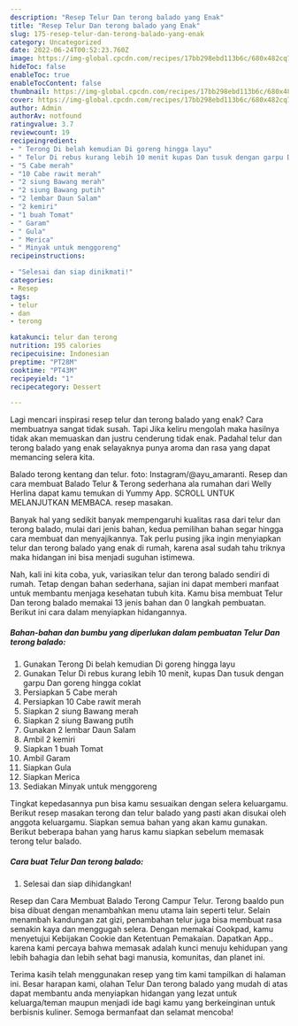 ```yaml
---
description: "Resep Telur Dan terong balado yang Enak"
title: "Resep Telur Dan terong balado yang Enak"
slug: 175-resep-telur-dan-terong-balado-yang-enak
category: Uncategorized
date: 2022-06-24T00:52:23.760Z
image: https://img-global.cpcdn.com/recipes/17bb298ebd113b6c/680x482cq70/telur-dan-terong-balado-foto-resep-utama.jpg
hideToc: false
enableToc: true
enableTocContent: false
thumbnail: https://img-global.cpcdn.com/recipes/17bb298ebd113b6c/680x482cq70/telur-dan-terong-balado-foto-resep-utama.jpg
cover: https://img-global.cpcdn.com/recipes/17bb298ebd113b6c/680x482cq70/telur-dan-terong-balado-foto-resep-utama.jpg
author: Admin
authorAv: notfound
ratingvalue: 3.7
reviewcount: 19
recipeingredient:
- " Terong Di belah kemudian Di goreng hingga layu"
- " Telur Di rebus kurang lebih 10 menit kupas Dan tusuk dengan garpu Dan goreng hingga coklat"
- "5 Cabe merah"
- "10 Cabe rawit merah"
- "2 siung Bawang merah"
- "2 siung Bawang putih"
- "2 lembar Daun Salam"
- "2 kemiri"
- "1 buah Tomat"
- " Garam"
- " Gula"
- " Merica"
- " Minyak untuk menggoreng"
recipeinstructions:

- "Selesai dan siap dinikmati!"
categories:
- Resep
tags:
- telur
- dan
- terong

katakunci: telur dan terong 
nutrition: 195 calories
recipecuisine: Indonesian
preptime: "PT28M"
cooktime: "PT43M"
recipeyield: "1"
recipecategory: Dessert

---
```



Lagi mencari inspirasi resep telur dan terong balado yang enak? Cara membuatnya sangat tidak susah. Tapi Jika keliru mengolah maka hasilnya tidak akan memuaskan dan justru cenderung tidak enak. Padahal telur dan terong balado yang enak selayaknya punya aroma dan rasa yang dapat memancing selera kita.


Balado terong kentang dan telur. foto: Instagram/@ayu_amaranti. Resep dan cara membuat Balado Telur &amp; Terong sederhana ala rumahan dari Welly Herlina dapat kamu temukan di Yummy App. SCROLL UNTUK MELANJUTKAN MEMBACA. resep masakan.

Banyak hal yang sedikit banyak mempengaruhi kualitas rasa dari telur dan terong balado, mulai dari jenis bahan, kedua pemilihan bahan segar hingga cara membuat dan menyajikannya. Tak perlu pusing jika ingin menyiapkan telur dan terong balado yang enak di rumah, karena asal sudah tahu triknya maka hidangan ini bisa menjadi suguhan istimewa.


Nah, kali ini kita coba, yuk, variasikan telur dan terong balado sendiri di rumah. Tetap dengan bahan sederhana, sajian ini dapat memberi manfaat untuk membantu menjaga kesehatan tubuh kita. Kamu bisa membuat Telur Dan terong balado memakai 13 jenis bahan dan 0 langkah pembuatan. Berikut ini cara dalam menyiapkan hidangannya.

<!--inarticleads1-->

##### Bahan-bahan dan bumbu yang diperlukan dalam pembuatan Telur Dan terong balado:

1. Gunakan  Terong Di belah kemudian Di goreng hingga layu
1. Gunakan  Telur Di rebus kurang lebih 10 menit, kupas Dan tusuk dengan garpu Dan goreng hingga coklat
1. Persiapkan 5 Cabe merah
1. Persiapkan 10 Cabe rawit merah
1. Siapkan 2 siung Bawang merah
1. Siapkan 2 siung Bawang putih
1. Gunakan 2 lembar Daun Salam
1. Ambil 2 kemiri
1. Siapkan 1 buah Tomat
1. Ambil  Garam
1. Siapkan  Gula
1. Siapkan  Merica
1. Sediakan  Minyak untuk menggoreng


Tingkat kepedasannya pun bisa kamu sesuaikan dengan selera keluargamu. Berikut resep masakan terong dan telur balado yang pasti akan disukai oleh anggota keluargamu. Siapkan semua bahan yang akan kamu gunakan. Berikut beberapa bahan yang harus kamu siapkan sebelum memasak terong telur balado. 

<!--inarticleads2-->

##### Cara buat Telur Dan terong balado:


1. Selesai dan siap dihidangkan!

Resep dan Cara Membuat Balado Terong Campur Telur. Terong baaldo pun bisa dibuat dengan menambahkan menu utama lain seperti telur. Selain menambah kandungan zat gizi, penambahan telur juga bisa membuat rasa semakin kaya dan menggugah selera. Dengan memakai Cookpad, kamu menyetujui Kebijakan Cookie dan Ketentuan Pemakaian. Dapatkan App.. karena kami percaya bahwa memasak adalah kunci menuju kehidupan yang lebih bahagia dan lebih sehat bagi manusia, komunitas, dan planet ini. 

Terima kasih telah menggunakan resep yang tim kami tampilkan di halaman ini. Besar harapan kami, olahan Telur Dan terong balado yang mudah di atas dapat membantu anda menyiapkan hidangan yang lezat untuk keluarga/teman maupun menjadi ide bagi kamu yang berkeinginan untuk berbisnis kuliner. Semoga bermanfaat dan selamat mencoba!
